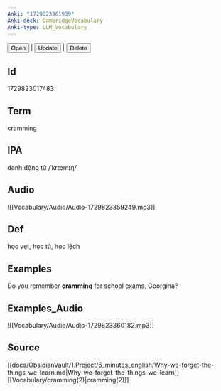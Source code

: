 ```yaml
---
Anki: "1729823361939"
Anki-deck: CambridgeVocabulary
Anki-type: LLM_Vocabulary
---
```

<button class="anki-btn-open">Open</button> | <button class="anki-btn-update">Update</button> | <button class="anki-btn-delete">Delete</button>

## Id
1729823017483
## Term
cramming
## IPA
danh động từ /ˈkræmɪŋ/
## Audio
 ![[Vocabulary/Audio/Audio-1729823359249.mp3]]
## Def
 học vẹt, học tủ, học lệch

## Examples
Do you remember **cramming** for school exams, Georgina? 

## Examples_Audio
![[Vocabulary/Audio/Audio-1729823360182.mp3]]
## Source
 [[docs/ObsidianVault/1.Project/6_minutes_english/Why-we-forget-the-things-we-learn.md|Why-we-forget-the-things-we-learn]] [[Vocabulary/cramming(2)|cramming(2)]]
